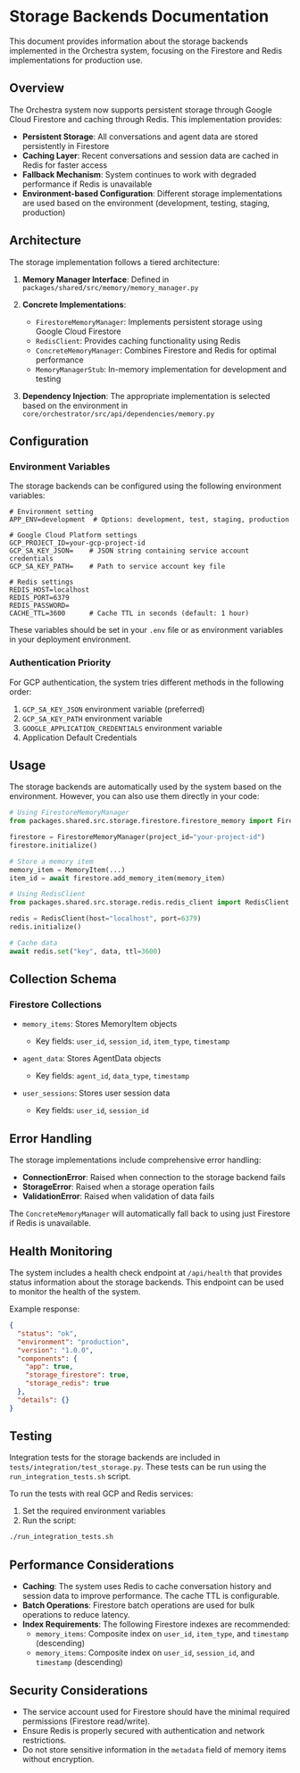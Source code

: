 # Storage Backends Documentation

This document provides information about the storage backends implemented in the Orchestra system, focusing on the Firestore and Redis implementations for production use.

## Overview

The Orchestra system now supports persistent storage through Google Cloud Firestore and caching through Redis. This implementation provides:

- **Persistent Storage**: All conversations and agent data are stored persistently in Firestore
- **Caching Layer**: Recent conversations and session data are cached in Redis for faster access
- **Fallback Mechanism**: System continues to work with degraded performance if Redis is unavailable
- **Environment-based Configuration**: Different storage implementations are used based on the environment (development, testing, staging, production)

## Architecture

The storage implementation follows a tiered architecture:

1. **Memory Manager Interface**: Defined in `packages/shared/src/memory/memory_manager.py`
2. **Concrete Implementations**:
   - `FirestoreMemoryManager`: Implements persistent storage using Google Cloud Firestore
   - `RedisClient`: Provides caching functionality using Redis
   - `ConcreteMemoryManager`: Combines Firestore and Redis for optimal performance
   - `MemoryManagerStub`: In-memory implementation for development and testing

3. **Dependency Injection**: The appropriate implementation is selected based on the environment in `core/orchestrator/src/api/dependencies/memory.py`

## Configuration

### Environment Variables

The storage backends can be configured using the following environment variables:

```
# Environment setting
APP_ENV=development  # Options: development, test, staging, production

# Google Cloud Platform settings
GCP_PROJECT_ID=your-gcp-project-id
GCP_SA_KEY_JSON=    # JSON string containing service account credentials
GCP_SA_KEY_PATH=    # Path to service account key file

# Redis settings
REDIS_HOST=localhost
REDIS_PORT=6379
REDIS_PASSWORD=
CACHE_TTL=3600      # Cache TTL in seconds (default: 1 hour)
```

These variables should be set in your `.env` file or as environment variables in your deployment environment.

### Authentication Priority

For GCP authentication, the system tries different methods in the following order:

1. `GCP_SA_KEY_JSON` environment variable (preferred)
2. `GCP_SA_KEY_PATH` environment variable
3. `GOOGLE_APPLICATION_CREDENTIALS` environment variable
4. Application Default Credentials

## Usage

The storage backends are automatically used by the system based on the environment. However, you can also use them directly in your code:

```python
# Using FirestoreMemoryManager
from packages.shared.src.storage.firestore.firestore_memory import FirestoreMemoryManager

firestore = FirestoreMemoryManager(project_id="your-project-id")
firestore.initialize()

# Store a memory item
memory_item = MemoryItem(...)
item_id = await firestore.add_memory_item(memory_item)

# Using RedisClient
from packages.shared.src.storage.redis.redis_client import RedisClient

redis = RedisClient(host="localhost", port=6379)
redis.initialize()

# Cache data
await redis.set("key", data, ttl=3600)
```

## Collection Schema

### Firestore Collections

- `memory_items`: Stores MemoryItem objects
  - Key fields: `user_id`, `session_id`, `item_type`, `timestamp`
  
- `agent_data`: Stores AgentData objects
  - Key fields: `agent_id`, `data_type`, `timestamp`

- `user_sessions`: Stores user session data
  - Key fields: `user_id`, `session_id`

## Error Handling

The storage implementations include comprehensive error handling:

- **ConnectionError**: Raised when connection to the storage backend fails
- **StorageError**: Raised when a storage operation fails
- **ValidationError**: Raised when validation of data fails

The `ConcreteMemoryManager` will automatically fall back to using just Firestore if Redis is unavailable.

## Health Monitoring

The system includes a health check endpoint at `/api/health` that provides status information about the storage backends. This endpoint can be used to monitor the health of the system.

Example response:

```json
{
  "status": "ok",
  "environment": "production",
  "version": "1.0.0",
  "components": {
    "app": true,
    "storage_firestore": true,
    "storage_redis": true
  },
  "details": {}
}
```

## Testing

Integration tests for the storage backends are included in `tests/integration/test_storage.py`. These tests can be run using the `run_integration_tests.sh` script.

To run the tests with real GCP and Redis services:

1. Set the required environment variables
2. Run the script:

```bash
./run_integration_tests.sh
```

## Performance Considerations

- **Caching**: The system uses Redis to cache conversation history and session data to improve performance. The cache TTL is configurable.
- **Batch Operations**: Firestore batch operations are used for bulk operations to reduce latency.
- **Index Requirements**: The following Firestore indexes are recommended:
  - `memory_items`: Composite index on `user_id`, `item_type`, and `timestamp` (descending)
  - `memory_items`: Composite index on `user_id`, `session_id`, and `timestamp` (descending)

## Security Considerations

- The service account used for Firestore should have the minimal required permissions (Firestore read/write).
- Ensure Redis is properly secured with authentication and network restrictions.
- Do not store sensitive information in the `metadata` field of memory items without encryption.
